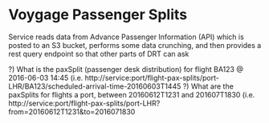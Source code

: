 Voygage Passenger Splits
====================

Service reads data from Advance Passenger Information (API) which is posted to an S3 bucket,
performs some data crunching, and then provides a rest query endpoint so that other parts of DRT can ask

?) What is the paxSplit (passenger desk distribution) for flight BA123 @  2016-06-03 14:45 (i.e.
  http://service:port/flight-pax-splits/port-LHR/BA123/scheduled-arrival-time-20160603T1445
?) What are the paxSplits for flights a port, between 20160612T1231 and 201607T1830 (i.e.
  http://service:port/flight-pax-splits/port-LHR?from=20160612T1231&to=2016071830

